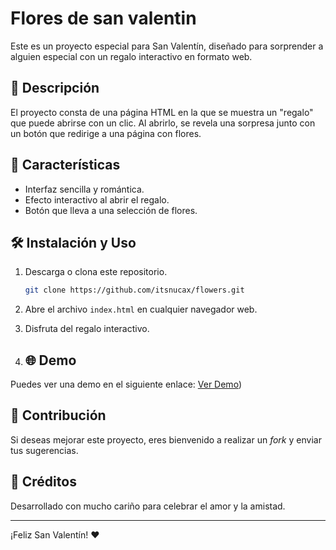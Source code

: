 #  Flores de san valentin

Este es un proyecto especial para San Valentín, diseñado para sorprender a alguien especial con un regalo interactivo en formato web.

## 🎁 Descripción

El proyecto consta de una página HTML en la que se muestra un "regalo" que puede abrirse con un clic. Al abrirlo, se revela una sorpresa junto con un botón que redirige a una página con flores.

## 📝 Características
- Interfaz sencilla y romántica.
- Efecto interactivo al abrir el regalo.
- Botón que lleva a una selección de flores.

## 🛠️ Instalación y Uso
1. Descarga o clona este repositorio.
   ```bash
   git clone https://github.com/itsnucax/flowers.git
   ```
2. Abre el archivo `index.html` en cualquier navegador web.
3. Disfruta del regalo interactivo.

4. ## 🌐 Demo
Puedes ver una demo en el siguiente enlace:
[Ver Demo](https://gift.itsnux.dev/))

## 💙 Contribución
Si deseas mejorar este proyecto, eres bienvenido a realizar un *fork* y enviar tus sugerencias.

## 🌟 Créditos
Desarrollado con mucho cariño para celebrar el amor y la amistad.

---

¡Feliz San Valentín! ❤️

